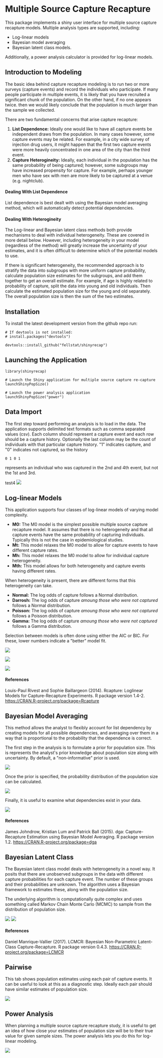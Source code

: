 # Multiple Source Capture Recapture

This package implements a shiny user interface for multiple source capture recapture models. Multiple analysis types are supported, including:
* Log-linear models
* Bayesian model averaging 
* Bayesian latent class models.

Additionally, a power analysis calculator is provided for log-linear models.

## Introduction to Modeling

The basic idea behind capture recapture modeling is to run two or more surveys (capture events) and record the individuals who participate. If many people participate in multiple events, it is likely that you have recruited a significant chunk of the population. On the other hand, if no one appears twice. then we would likely conclude that the population is much larger than the sample we collected.

There are two fundamental concerns that arise capture recapture:

1. **List Dependence:** Ideally one would like to have all capture events be independent draws from the population. In many cases however, some capture events may be related. For example, in a city wide survey of injection drug users, it might happen that the first two capture events were more heavily concentrated in one area of the city than the third event.
2. **Capture Heterogineity:** Ideally, each individual in the population has the same probability of being captured; however, some subgroups may have increased propensity for capture. For example, perhaps younger men who have sex with men are more likely to be captured at a venue (e.g. nightclub).

#### Dealing With List Dependence

List dependence is best dealt with using the Bayesian model averaging method, which will automatically detect potential dependencies.

#### Dealing With Heterogineity

The Log-linear and Bayesian latent class methods both provide mechanisms to deal with individual heterogeneity. These are covered in more detail below. However, including heterogeneity in your model (regardless of the method) will greatly increase the uncertainty of your estimates, and it is often difficult to determine which of the potential models to use.

If there is significant heterogeneity, the recommended approach is to stratify the data into subgroups with more uniform capture probability, calculate population size estimates for the subgroups, and add them together to get an overall estimate. For example, if age is highly related to probability of capture, split the data into young and old individuals. Then calculate the estimated population size for the young and old separately. The overall population size is then the sum of the two estimates.

## Installation

To install the latest development version from the github repo run:
```
# If devtools is not installed:
# install.packages("devtools")

devtools::install_github("fellstat/shinyrecap")

```

## Launching the Application

```
library(shinyrecap)

# Launch the Shiny application for multiple source capture re-capture
launchShinyPopSize()

# Launch the power analysis application
launchShinyPopSize("power")
```


## Data Import

The first step toward performing an analysis is to load in the data. The application supports delimited text formats such as comma separated values (csv). Each column should represent a capture event and each row should be a capture history. Optionally the last column may be the count of individuals with that particular capture history. "1" indicates capture, and "0" indicates not captured, so the history
```
0 1 0 1
```
represents an individual who was captured in the 2nd and 4th event, but not the 1st and 3rd.

test4
![](./images/import_data.png)

## Log-linear Models

This application supports four classes of log-linear models of varying model complexity.

* **M0:** The M0 model is the simplest possible multiple source capture recapture model. It assumes that there is no heterogeneity and that all capture events have the same probability of capturing individuals. Typically this is not the case in epidemiological studies.
* **Mt:**  This model relaxes the M0 model to allow for capture events to have different capture rates.
* **Mh:** This model relaxes the M0 model to allow for individual capture heterogeneity.
* **Mth:** This model allows for both heterogeneity and capture events having different rates.

When heterogeneity is present, there are different forms that this heterogeneity can take.

* **Normal:** The log odds of capture follows a Normal distribution.
* **Darrosh:** The log odds of capture _amoung those who were not captured_ follows a Normal distribution.
* **Poisson:** The log odds of capture _amoung those who were not captured_ follows a Poisson distribution.
* **Gamma:** The log odds of capture _amoung those who were not captured_ follows a Gamma distribution.

Selection between models is often done using either the AIC or BIC. For these, lower numbers indicate a "better" model fit. 

![](./images/ll_mc.png)

![](./images/ll_ms.png)

![](./images/ll_d.png)

#### References
Louis-Paul Rivest and Sophie Baillargeon (2014). Rcapture: Loglinear Models for Capture-Recapture Experiments. R package version 1.4-2. https://CRAN.R-project.org/package=Rcapture

## Bayesian Model Averaging

This method allows the analyst to flexibly account for list dependency by creating models for all possible dependencies, and averaging over them in a way that is proportional to the probability that the dependence is correct.

The first step in the analysis is to formulate a prior for population size. This is represents the analyst's prior knowledge about population size along with uncertainty. By default, a "non-informative" prior is used. 

![](./images/dga_prior.png)

Once the prior is specified, the probability distribution of the population size can be calculated.

![](./images/dga_post.png)

Finally, it is useful to examine what dependencies exist in your data. 

![](./images/dga_pmp.png)

#### References

James Johndrow, Kristian Lum and Patrick Ball (2015). dga: Capture-Recapture Estimation using Bayesian Model Averaging. R package version 1.2. https://CRAN.R-project.org/package=dga

## Bayesian Latent Class

The Bayesian latent class model deals with heterogeneity in a novel way. It posits that there are unobserved subgroups in the data with different capture probabilities for each capture event. The number of these groups and their probabilities are unknown. The algorithm uses a Bayesian framework to estimates these, along with the population size.

The underlying algorithm is computationally quite complex and uses something called Markov Chain Monte Carlo (MCMC) to sample from the distribution of population size.

![](./images/lcmcr_post.png)
![](./images/lcmcr_trace.png)

#### References
Daniel Manrique-Vallier (2017). LCMCR: Bayesian Non-Parametric Latent-Class Capture-Recapture. R package version 0.4.3. https://CRAN.R-project.org/package=LCMCR

## Pairwise

This tab shows population estimates using each pair of capture events. It can be useful to look at this as a diagnostic step. Ideally each pair should have similar estimates of population size.

![](./images/pair.png)


## Power Analysis

When planning a multiple source capture recapture study, it is useful to get an idea of how close your estimates of population size will be to their true value for given sample sizes. The power analysis lets you do this for log-linear modeling.

![](./images/power.png)








